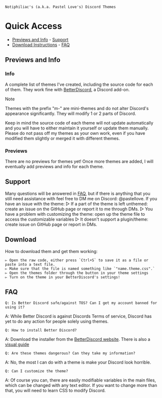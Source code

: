 	Notiphiliac's (a.k.a. Pastel Love's) Discord Themes

# Quick Access
- [Previews and Info](https://github.com/Notiphiliac/Discord-Themes/blob/master/README.md#themes) - [Support](https://github.com/Notiphiliac/Discord-Themes/blob/master/README.md#support)
- [Download Instructions](https://github.com/Notiphiliac/Discord-Themes/blob/master/README.md#download)	- [FAQ](https://github.com/Notiphiliac/Discord-Themes/blob/master/README.md#faq)

## Previews and Info
### Info
A complete list of themes I've created, including the source code for each of them. They work fine with [BetterDiscord](http://betterdiscord.net), a Discord add-on.
> [!NOTE]  
> Themes with the prefix "m-" are mini-themes and do not alter Discord's appearance significantly. They will modify 1 or 2 parts of Discord.

Keep in mind the source code of each theme will not update automatically and you will have to either maintain it yourself or update them manually. 
	Please do not pass off my themes as your own work, 
	even if you have modified them slightly or merged it with different themes.

### Previews
There are no previews for themes yet! Once more themes are added, I will eventually add previews and info for each theme.

## Support
Many questions will be answered in [FAQ](https://github.com/Notiphiliac/Discord-Themes/blob/master/README.md#faq), but if there is anything that you still need assistance with feel free to DM me on Discord: @pastellove. 
	If you have an issue with the theme:
		▻ If a part of the theme is left unthemed: 
		    create an issue on the GitHub page or report it to me through DMs.
		▻ You have a problem with customizing the theme: 
		    open up the theme file to access the customizable variables
		▻ It doesn't support a plugin/theme: 
		    create issue on GitHub page or report in DMs.

## Download
How to download them and get them working:

	▻ Open the raw code, either press `Ctrl+S` to save it as a file or paste into a text file.
	▻ Make sure that the file is named something like `"name.theme.css".`
	▻ Open the themes folder through the button in your theme settings
    ▻ Turn on the theme in your BetterDiscord's settings!

## FAQ
	Q: Is Better Discord safe/against TOS? Can I get my account banned for using it?
A: While Better Discord is against Discords Terms of service, Discord has yet to do any action for people solely using themes. 

	Q: How to install Better Discord?
A: Download the installer from the [BetterDiscord website](https://betterdiscord.app). There is also a [visual guide](https://docs.betterdiscord.app/users/getting-started/installation)

	Q: Are these themes dangerous? Can they take my information?
A: No, the most I can do with a theme is make your Discord look horrible.

	Q: Can I customize the theme?
A: Of course you can, there are easily modifiable variables in the main files, which can be changed with any text editor. If you want to change more than that, you will need to learn CSS to modify Discord.
